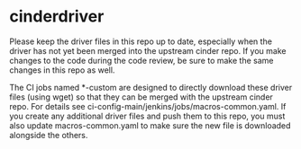 # cinderdriver

Please keep the driver files in this repo up to date, especially when the driver has not yet been merged into the upstream cinder repo. If you make changes to the code during the code review, be sure to make the same changes in this repo as well.

The CI jobs named *-custom are designed to directly download these driver files (using wget) so that they can be merged with the upstream cinder repo. For details see ci-config-main/jenkins/jobs/macros-common.yaml. If you create any additional driver files and push them to this repo, you must also update macros-common.yaml to make sure the new file is downloaded alongside the others.
